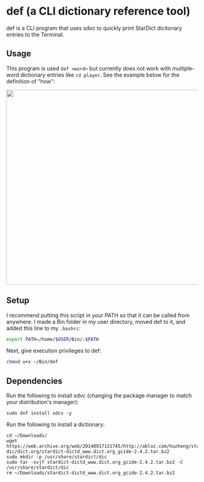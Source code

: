 # def (a CLI dictionary reference tool)

def is a CLI program that uses sdvc to quickly print StarDict dicitonary entries to the Terminal.

## Usage

This program is used `def <word>` but currently does not work with multiple-word dictionary entries like `cd player`. See the example below for the definition of "how":

<p align=center><img src="https://github.com/user-attachments/assets/519b507b-6736-4aec-b496-1adc21c30c8f" width="512"></p>

## Setup

I recommend putting this script in your PATH so that it can be called from anywhere. I made a Bin folder in my user directory, moved def to it, and added this line to my `.bashrc`:

```bash
export PATH=/home/$USER/Bin/:$PATH
```

Next, give execution privileges to def:

```bash
chmod u+x ~/Bin/def
```

## Dependencies

Run the following to install sdvc (changing the package manager to match your distribution's manager):

```
sudo dnf install sdcv -y
```

Run the following to install a dictionary:

```
cd ~/Downloads/
wget https://web.archive.org/web/20140917131745/http://abloz.com/huzheng/stardict-dic/dict.org/stardict-dictd_www.dict.org_gcide-2.4.2.tar.bz2
sudo mkdir -p /usr/share/stardict/dic
sudo tar -xvjf stardict-dictd_www.dict.org_gcide-2.4.2.tar.bz2 -C /usr/share/stardict/dic
rm ~/Downloads/stardict-dictd_www.dict.org_gcide-2.4.2.tar.bz2
```
